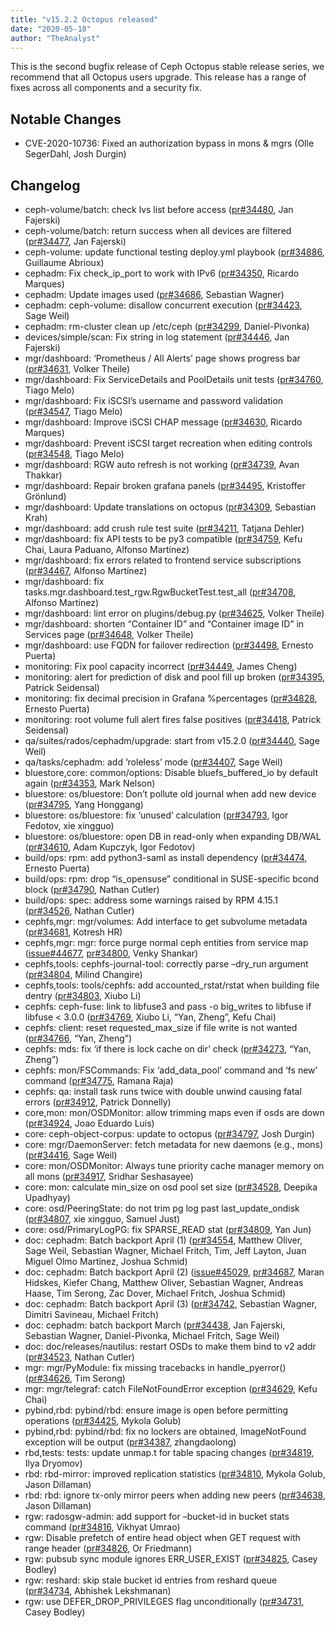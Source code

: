 ```yaml
---
title: "v15.2.2 Octopus released"
date: "2020-05-18"
author: "TheAnalyst"
---
```


This is the second bugfix release of Ceph Octopus stable release series, we recommend that all Octopus users upgrade. This release has a range of fixes across all components and a security fix.

## Notable Changes

- CVE-2020-10736: Fixed an authorization bypass in mons & mgrs (Olle SegerDahl, Josh Durgin)

## Changelog

- ceph-volume/batch: check lvs list before access ([pr#34480](https://github.com/ceph/ceph/pull/34480), Jan Fajerski)
- ceph-volume/batch: return success when all devices are filtered ([pr#34477](https://github.com/ceph/ceph/pull/34477), Jan Fajerski)
- ceph-volume: update functional testing deploy.yml playbook ([pr#34886](https://github.com/ceph/ceph/pull/34886), Guillaume Abrioux)
- cephadm: Fix check\_ip\_port to work with IPv6 ([pr#34350](https://github.com/ceph/ceph/pull/34350), Ricardo Marques)
- cephadm: Update images used ([pr#34686](https://github.com/ceph/ceph/pull/34686), Sebastian Wagner)
- cephadm: ceph-volume: disallow concurrent execution ([pr#34423](https://github.com/ceph/ceph/pull/34423), Sage Weil)
- cephadm: rm-cluster clean up /etc/ceph ([pr#34299](https://github.com/ceph/ceph/pull/34299), Daniel-Pivonka)
- devices/simple/scan: Fix string in log statement ([pr#34446](https://github.com/ceph/ceph/pull/34446), Jan Fajerski)
- mgr/dashboard: ‘Prometheus / All Alerts’ page shows progress bar ([pr#34631](https://github.com/ceph/ceph/pull/34631), Volker Theile)
- mgr/dashboard: Fix ServiceDetails and PoolDetails unit tests ([pr#34760](https://github.com/ceph/ceph/pull/34760), Tiago Melo)
- mgr/dashboard: Fix iSCSI’s username and password validation ([pr#34547](https://github.com/ceph/ceph/pull/34547), Tiago Melo)
- mgr/dashboard: Improve iSCSI CHAP message ([pr#34630](https://github.com/ceph/ceph/pull/34630), Ricardo Marques)
- mgr/dashboard: Prevent iSCSI target recreation when editing controls ([pr#34548](https://github.com/ceph/ceph/pull/34548), Tiago Melo)
- mgr/dashboard: RGW auto refresh is not working ([pr#34739](https://github.com/ceph/ceph/pull/34739), Avan Thakkar)
- mgr/dashboard: Repair broken grafana panels ([pr#34495](https://github.com/ceph/ceph/pull/34495), Kristoffer Grönlund)
- mgr/dashboard: Update translations on octopus ([pr#34309](https://github.com/ceph/ceph/pull/34309), Sebastian Krah)
- mgr/dashboard: add crush rule test suite ([pr#34211](https://github.com/ceph/ceph/pull/34211), Tatjana Dehler)
- mgr/dashboard: fix API tests to be py3 compatible ([pr#34759](https://github.com/ceph/ceph/pull/34759), Kefu Chai, Laura Paduano, Alfonso Martínez)
- mgr/dashboard: fix errors related to frontend service subscriptions ([pr#34467](https://github.com/ceph/ceph/pull/34467), Alfonso Martínez)
- mgr/dashboard: fix tasks.mgr.dashboard.test\_rgw.RgwBucketTest.test\_all ([pr#34708](https://github.com/ceph/ceph/pull/34708), Alfonso Martínez)
- mgr/dashboard: lint error on plugins/debug.py ([pr#34625](https://github.com/ceph/ceph/pull/34625), Volker Theile)
- mgr/dashboard: shorten “Container ID” and “Container image ID” in Services page ([pr#34648](https://github.com/ceph/ceph/pull/34648), Volker Theile)
- mgr/dashboard: use FQDN for failover redirection ([pr#34498](https://github.com/ceph/ceph/pull/34498), Ernesto Puerta)
- monitoring: Fix pool capacity incorrect ([pr#34449](https://github.com/ceph/ceph/pull/34449), James Cheng)
- monitoring: alert for prediction of disk and pool fill up broken ([pr#34395](https://github.com/ceph/ceph/pull/34395), Patrick Seidensal)
- monitoring: fix decimal precision in Grafana %percentages ([pr#34828](https://github.com/ceph/ceph/pull/34828), Ernesto Puerta)
- monitoring: root volume full alert fires false positives ([pr#34418](https://github.com/ceph/ceph/pull/34418), Patrick Seidensal)
- qa/suites/rados/cephadm/upgrade: start from v15.2.0 ([pr#34440](https://github.com/ceph/ceph/pull/34440), Sage Weil)
- qa/tasks/cephadm: add ‘roleless’ mode ([pr#34407](https://github.com/ceph/ceph/pull/34407), Sage Weil)
- bluestore,core: common/options: Disable bluefs\_buffered\_io by default again ([pr#34353](https://github.com/ceph/ceph/pull/34353), Mark Nelson)
- bluestore: os/bluestore: Don’t pollute old journal when add new device ([pr#34795](https://github.com/ceph/ceph/pull/34795), Yang Honggang)
- bluestore: os/bluestore: fix ‘unused’ calculation ([pr#34793](https://github.com/ceph/ceph/pull/34793), Igor Fedotov, xie xingguo)
- bluestore: os/bluestore: open DB in read-only when expanding DB/WAL ([pr#34610](https://github.com/ceph/ceph/pull/34610), Adam Kupczyk, Igor Fedotov)
- build/ops: rpm: add python3-saml as install dependency ([pr#34474](https://github.com/ceph/ceph/pull/34474), Ernesto Puerta)
- build/ops: rpm: drop “is\_opensuse” conditional in SUSE-specific bcond block ([pr#34790](https://github.com/ceph/ceph/pull/34790), Nathan Cutler)
- build/ops: spec: address some warnings raised by RPM 4.15.1 ([pr#34526](https://github.com/ceph/ceph/pull/34526), Nathan Cutler)
- cephfs,mgr: mgr/volumes: Add interface to get subvolume metadata ([pr#34681](https://github.com/ceph/ceph/pull/34681), Kotresh HR)
- cephfs,mgr: mgr: force purge normal ceph entities from service map ([issue#44677](http://tracker.ceph.com/issues/44677), [pr#34800](https://github.com/ceph/ceph/pull/34800), Venky Shankar)
- cephfs,tools: cephfs-journal-tool: correctly parse –dry\_run argument ([pr#34804](https://github.com/ceph/ceph/pull/34804), Milind Changire)
- cephfs,tools: tools/cephfs: add accounted\_rstat/rstat when building file dentry ([pr#34803](https://github.com/ceph/ceph/pull/34803), Xiubo Li)
- cephfs: ceph-fuse: link to libfuse3 and pass \-o big\_writes to libfuse if libfuse < 3.0.0 ([pr#34769](https://github.com/ceph/ceph/pull/34769), Xiubo Li, “Yan, Zheng”, Kefu Chai)
- cephfs: client: reset requested\_max\_size if file write is not wanted ([pr#34766](https://github.com/ceph/ceph/pull/34766), “Yan, Zheng”)
- cephfs: mds: fix ‘if there is lock cache on dir’ check ([pr#34273](https://github.com/ceph/ceph/pull/34273), “Yan, Zheng”)
- cephfs: mon/FSCommands: Fix ‘add\_data\_pool’ command and ‘fs new’ command ([pr#34775](https://github.com/ceph/ceph/pull/34775), Ramana Raja)
- cephfs: qa: install task runs twice with double unwind causing fatal errors ([pr#34912](https://github.com/ceph/ceph/pull/34912), Patrick Donnelly)
- core,mon: mon/OSDMonitor: allow trimming maps even if osds are down ([pr#34924](https://github.com/ceph/ceph/pull/34924), Joao Eduardo Luis)
- core: ceph-object-corpus: update to octopus ([pr#34797](https://github.com/ceph/ceph/pull/34797), Josh Durgin)
- core: mgr/DaemonServer: fetch metadata for new daemons (e.g., mons) ([pr#34416](https://github.com/ceph/ceph/pull/34416), Sage Weil)
- core: mon/OSDMonitor: Always tune priority cache manager memory on all mons ([pr#34917](https://github.com/ceph/ceph/pull/34917), Sridhar Seshasayee)
- core: mon: calculate min\_size on osd pool set size ([pr#34528](https://github.com/ceph/ceph/pull/34528), Deepika Upadhyay)
- core: osd/PeeringState: do not trim pg log past last\_update\_ondisk ([pr#34807](https://github.com/ceph/ceph/pull/34807), xie xingguo, Samuel Just)
- core: osd/PrimaryLogPG: fix SPARSE\_READ stat ([pr#34809](https://github.com/ceph/ceph/pull/34809), Yan Jun)
- doc: cephadm: Batch backport April (1) ([pr#34554](https://github.com/ceph/ceph/pull/34554), Matthew Oliver, Sage Weil, Sebastian Wagner, Michael Fritch, Tim, Jeff Layton, Juan Miguel Olmo Martínez, Joshua Schmid)
- doc: cephadm: Batch backport April (2) ([issue#45029](http://tracker.ceph.com/issues/45029), [pr#34687](https://github.com/ceph/ceph/pull/34687), Maran Hidskes, Kiefer Chang, Matthew Oliver, Sebastian Wagner, Andreas Haase, Tim Serong, Zac Dover, Michael Fritch, Joshua Schmid)
- doc: cephadm: Batch backport April (3) ([pr#34742](https://github.com/ceph/ceph/pull/34742), Sebastian Wagner, Dimitri Savineau, Michael Fritch)
- doc: cephadm: batch backport March ([pr#34438](https://github.com/ceph/ceph/pull/34438), Jan Fajerski, Sebastian Wagner, Daniel-Pivonka, Michael Fritch, Sage Weil)
- doc: doc/releases/nautilus: restart OSDs to make them bind to v2 addr ([pr#34523](https://github.com/ceph/ceph/pull/34523), Nathan Cutler)
- mgr: mgr/PyModule: fix missing tracebacks in handle\_pyerror() ([pr#34626](https://github.com/ceph/ceph/pull/34626), Tim Serong)
- mgr: mgr/telegraf: catch FileNotFoundError exception ([pr#34629](https://github.com/ceph/ceph/pull/34629), Kefu Chai)
- pybind,rbd: pybind/rbd: ensure image is open before permitting operations ([pr#34425](https://github.com/ceph/ceph/pull/34425), Mykola Golub)
- pybind,rbd: pybind/rbd: fix no lockers are obtained, ImageNotFound exception will be output ([pr#34387](https://github.com/ceph/ceph/pull/34387), zhangdaolong)
- rbd,tests: tests: update unmap.t for table spacing changes ([pr#34819](https://github.com/ceph/ceph/pull/34819), Ilya Dryomov)
- rbd: rbd-mirror: improved replication statistics ([pr#34810](https://github.com/ceph/ceph/pull/34810), Mykola Golub, Jason Dillaman)
- rbd: rbd: ignore tx-only mirror peers when adding new peers ([pr#34638](https://github.com/ceph/ceph/pull/34638), Jason Dillaman)
- rgw: radosgw-admin: add support for –bucket-id in bucket stats command ([pr#34816](https://github.com/ceph/ceph/pull/34816), Vikhyat Umrao)
- rgw: Disable prefetch of entire head object when GET request with range header ([pr#34826](https://github.com/ceph/ceph/pull/34826), Or Friedmann)
- rgw: pubsub sync module ignores ERR\_USER\_EXIST ([pr#34825](https://github.com/ceph/ceph/pull/34825), Casey Bodley)
- rgw: reshard: skip stale bucket id entries from reshard queue ([pr#34734](https://github.com/ceph/ceph/pull/34734), Abhishek Lekshmanan)
- rgw: use DEFER\_DROP\_PRIVILEGES flag unconditionally ([pr#34731](https://github.com/ceph/ceph/pull/34731), Casey Bodley)
